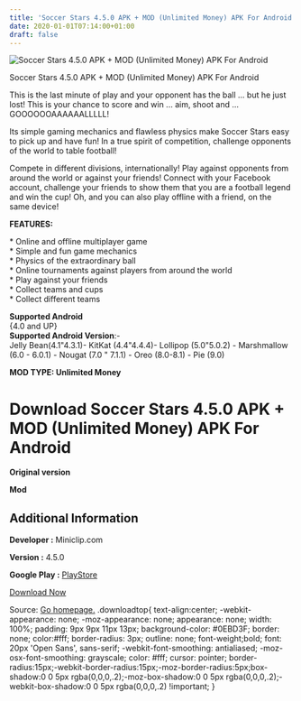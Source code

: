 ```yaml
---
title: 'Soccer Stars 4.5.0 APK + MOD (Unlimited Money) APK For Android'
date: 2020-01-01T07:14:00+01:00
draft: false
---
```


![Soccer Stars 4.5.0 APK + MOD (Unlimited Money) APK For Android](https://i2.wp.com/apkhome.net/wp-content/uploads/2019/11/Soccer-Stars.png "Soccer Stars 4.5.0 APK + MOD (Unlimited Money) APK For Android")

  

Soccer Stars 4.5.0 APK + MOD (Unlimited Money) APK For Android

This is the last minute of play and your opponent has the ball ... but he just lost! This is your chance to score and win ... aim, shoot and ... GOOOOOOAAAAAALLLLL!

Its simple gaming mechanics and flawless physics make Soccer Stars easy to pick up and have fun! In a true spirit of competition, challenge opponents of the world to table football!

Compete in different divisions, internationally! Play against opponents from around the world or against your friends! Connect with your Facebook account, challenge your friends to show them that you are a football legend and win the cup! Oh, and you can also play offline with a friend, on the same device!

**FEATURES:**

\* Online and offline multiplayer game  
\* Simple and fun game mechanics  
\* Physics of the extraordinary ball  
\* Online tournaments against players from around the world  
\* Play against your friends  
\* Collect teams and cups  
\* Collect different teams

**Supported Android**  
{4.0 and UP}  
**Supported Android Version**:-  
Jelly Bean(4.1"4.3.1)- KitKat (4.4"4.4.4)- Lollipop (5.0"5.0.2) - Marshmallow (6.0 - 6.0.1) - Nougat (7.0 " 7.1.1) - Oreo (8.0-8.1) - Pie (9.0)

**MOD TYPE: Unlimited Money**

Download Soccer Stars 4.5.0 APK + MOD (Unlimited Money) APK For Android
=======================================================================

**Original version**

**Mod**

Additional Information
----------------------

**Developer :** Miniclip.com

**Version :** 4.5.0

**Google Play :** [PlayStore](https://play.google.com/store/apps/details?id=com.miniclip.soccerstars)

  

[Download Now](https://store4app.co/post/soccer-stars-4-5-0-apk-mod-unlimited-money-apk-for-android_1573741451)

  
Source: [Go homepage.](https://store4app.co/post/soccer-stars-4-5-0-apk-mod-unlimited-money-apk-for-android_1573741451) .downloadtop{ text-align:center; -webkit-appearance: none; -moz-appearance: none; appearance: none; width: 100%; padding: 9px 9px 11px 13px; background-color: #0EBD3F; border: none; color:#fff; border-radius: 3px; outline: none; font-weight;bold; font: 20px 'Open Sans', sans-serif; -webkit-font-smoothing: antialiased; -moz-osx-font-smoothing: grayscale; color: #fff; cursor: pointer; border-radius:15px;-webkit-border-radius:15px;-moz-border-radius:5px;box-shadow:0 0 5px rgba(0,0,0,.2);-moz-box-shadow:0 0 5px rgba(0,0,0,.2);-webkit-box-shadow:0 0 5px rgba(0,0,0,.2) !important; }